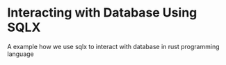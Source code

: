 # Interacting with Database Using SQLX

A example how we use sqlx to interact with database in rust programming language
